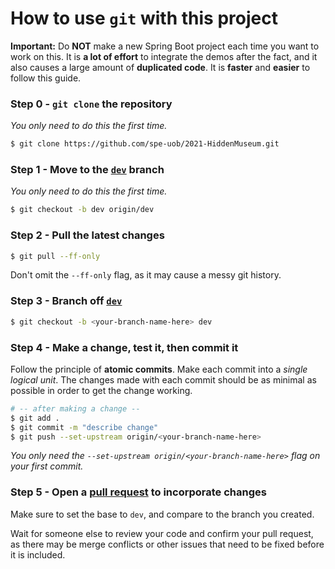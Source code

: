 # How to use `git` with this project

**Important:** Do **NOT** make a new Spring Boot project each time you want to work on this. It is **a lot of effort** to integrate the demos after the fact, and it also causes a large amount of **duplicated code**. It is **faster** and **easier** to follow this guide.

### **Step 0 -** `git clone` the repository

*You only need to do this the first time.*

```bash
$ git clone https://github.com/spe-uob/2021-HiddenMuseum.git
```

### **Step 1 -** Move to the [`dev`](https://github.com/spe-uob/2021-HiddenMuseum/tree/dev) branch

*You only need to do this the first time.*

```bash
$ git checkout -b dev origin/dev
```

### **Step 2 -** Pull the latest changes

```bash
$ git pull --ff-only
```
Don't omit the `--ff-only` flag, as it may cause a messy git history.

### **Step 3 -** Branch off [`dev`](https://github.com/spe-uob/2021-HiddenMuseum/tree/dev)

```bash
$ git checkout -b <your-branch-name-here> dev
```

### **Step 4 -** Make a change, test it, then commit it

Follow the principle of **atomic commits**. Make each commit into a *single logical unit*. The changes made with each commit should be as minimal as possible in order to get the change working.

```bash
# -- after making a change --
$ git add .
$ git commit -m "describe change"
$ git push --set-upstream origin/<your-branch-name-here>
```

*You only need the `--set-upstream origin/<your-branch-name-here>` flag on your first commit.*

### **Step 5 -** Open a [pull request](https://github.com/spe-uob/2021-HiddenMuseum/compare) to incorporate changes

Make sure to set the base to `dev`, and compare to the branch you created.

Wait for someone else to review your code and confirm your pull request, as there may be merge conflicts or other issues that need to be fixed before it is included.